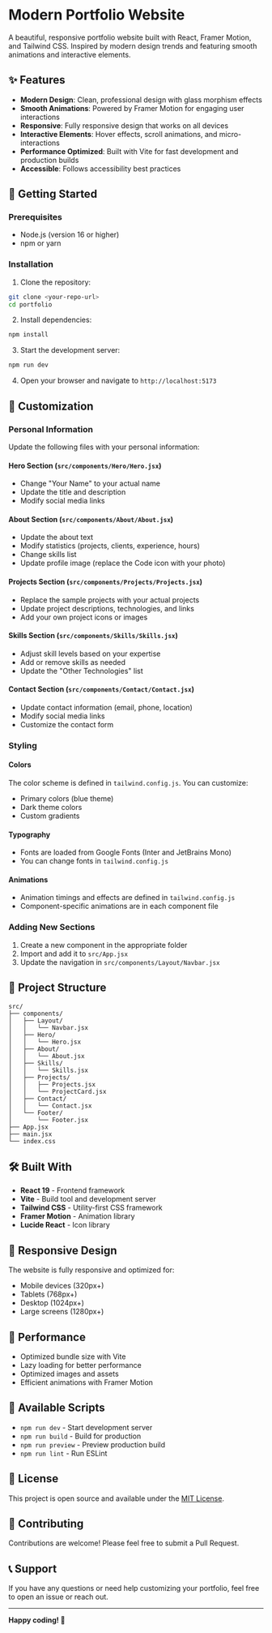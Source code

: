 # Modern Portfolio Website

A beautiful, responsive portfolio website built with React, Framer Motion, and Tailwind CSS. Inspired by modern design trends and featuring smooth animations and interactive elements.

## ✨ Features

- **Modern Design**: Clean, professional design with glass morphism effects
- **Smooth Animations**: Powered by Framer Motion for engaging user interactions
- **Responsive**: Fully responsive design that works on all devices
- **Interactive Elements**: Hover effects, scroll animations, and micro-interactions
- **Performance Optimized**: Built with Vite for fast development and production builds
- **Accessible**: Follows accessibility best practices

## 🚀 Getting Started

### Prerequisites

- Node.js (version 16 or higher)
- npm or yarn

### Installation

1. Clone the repository:
```bash
git clone <your-repo-url>
cd portfolio
```

2. Install dependencies:
```bash
npm install
```

3. Start the development server:
```bash
npm run dev
```

4. Open your browser and navigate to `http://localhost:5173`

## 🎨 Customization

### Personal Information

Update the following files with your personal information:

#### Hero Section (`src/components/Hero/Hero.jsx`)
- Change "Your Name" to your actual name
- Update the title and description
- Modify social media links

#### About Section (`src/components/About/About.jsx`)
- Update the about text
- Modify statistics (projects, clients, experience, hours)
- Change skills list
- Update profile image (replace the Code icon with your photo)

#### Projects Section (`src/components/Projects/Projects.jsx`)
- Replace the sample projects with your actual projects
- Update project descriptions, technologies, and links
- Add your own project icons or images

#### Skills Section (`src/components/Skills/Skills.jsx`)
- Adjust skill levels based on your expertise
- Add or remove skills as needed
- Update the "Other Technologies" list

#### Contact Section (`src/components/Contact/Contact.jsx`)
- Update contact information (email, phone, location)
- Modify social media links
- Customize the contact form

### Styling

#### Colors
The color scheme is defined in `tailwind.config.js`. You can customize:
- Primary colors (blue theme)
- Dark theme colors
- Custom gradients

#### Typography
- Fonts are loaded from Google Fonts (Inter and JetBrains Mono)
- You can change fonts in `tailwind.config.js`

#### Animations
- Animation timings and effects are defined in `tailwind.config.js`
- Component-specific animations are in each component file

### Adding New Sections

1. Create a new component in the appropriate folder
2. Import and add it to `src/App.jsx`
3. Update the navigation in `src/components/Layout/Navbar.jsx`

## 📁 Project Structure

```
src/
├── components/
│   ├── Layout/
│   │   └── Navbar.jsx
│   ├── Hero/
│   │   └── Hero.jsx
│   ├── About/
│   │   └── About.jsx
│   ├── Skills/
│   │   └── Skills.jsx
│   ├── Projects/
│   │   ├── Projects.jsx
│   │   └── ProjectCard.jsx
│   ├── Contact/
│   │   └── Contact.jsx
│   └── Footer/
│       └── Footer.jsx
├── App.jsx
├── main.jsx
└── index.css
```

## 🛠️ Built With

- **React 19** - Frontend framework
- **Vite** - Build tool and development server
- **Tailwind CSS** - Utility-first CSS framework
- **Framer Motion** - Animation library
- **Lucide React** - Icon library

## 📱 Responsive Design

The website is fully responsive and optimized for:
- Mobile devices (320px+)
- Tablets (768px+)
- Desktop (1024px+)
- Large screens (1280px+)

## 🎯 Performance

- Optimized bundle size with Vite
- Lazy loading for better performance
- Optimized images and assets
- Efficient animations with Framer Motion

## 🔧 Available Scripts

- `npm run dev` - Start development server
- `npm run build` - Build for production
- `npm run preview` - Preview production build
- `npm run lint` - Run ESLint

## 📄 License

This project is open source and available under the [MIT License](LICENSE).

## 🤝 Contributing

Contributions are welcome! Please feel free to submit a Pull Request.

## 📞 Support

If you have any questions or need help customizing your portfolio, feel free to open an issue or reach out.

---

**Happy coding! 🚀**
